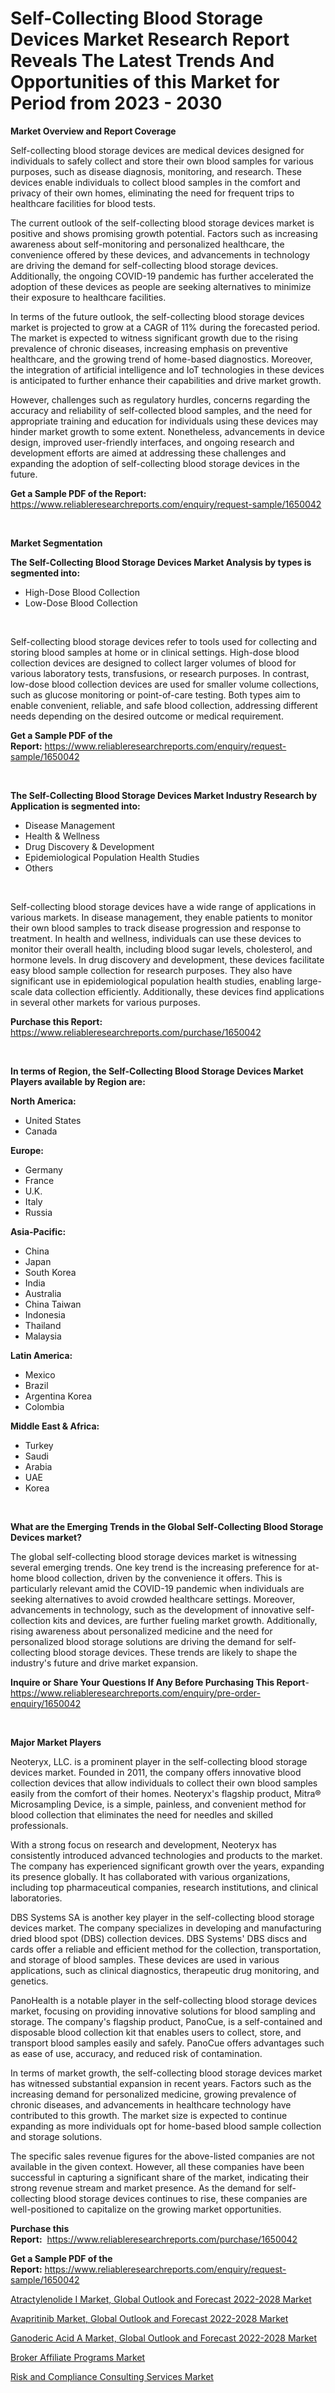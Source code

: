 <p><h1>Self-Collecting Blood Storage Devices Market Research Report Reveals The Latest Trends And Opportunities of this Market for Period from 2023 - 2030</h1></p><p><strong>Market Overview and Report Coverage</strong></p>
<p><p>Self-collecting blood storage devices are medical devices designed for individuals to safely collect and store their own blood samples for various purposes, such as disease diagnosis, monitoring, and research. These devices enable individuals to collect blood samples in the comfort and privacy of their own homes, eliminating the need for frequent trips to healthcare facilities for blood tests.</p><p>The current outlook of the self-collecting blood storage devices market is positive and shows promising growth potential. Factors such as increasing awareness about self-monitoring and personalized healthcare, the convenience offered by these devices, and advancements in technology are driving the demand for self-collecting blood storage devices. Additionally, the ongoing COVID-19 pandemic has further accelerated the adoption of these devices as people are seeking alternatives to minimize their exposure to healthcare facilities.</p><p>In terms of the future outlook, the self-collecting blood storage devices market is projected to grow at a CAGR of 11% during the forecasted period. The market is expected to witness significant growth due to the rising prevalence of chronic diseases, increasing emphasis on preventive healthcare, and the growing trend of home-based diagnostics. Moreover, the integration of artificial intelligence and IoT technologies in these devices is anticipated to further enhance their capabilities and drive market growth.</p><p>However, challenges such as regulatory hurdles, concerns regarding the accuracy and reliability of self-collected blood samples, and the need for appropriate training and education for individuals using these devices may hinder market growth to some extent. Nonetheless, advancements in device design, improved user-friendly interfaces, and ongoing research and development efforts are aimed at addressing these challenges and expanding the adoption of self-collecting blood storage devices in the future.</p></p>
<p><strong>Get a Sample PDF of the Report:</strong> <a href="https://www.reliableresearchreports.com/enquiry/request-sample/1650042">https://www.reliableresearchreports.com/enquiry/request-sample/1650042</a></p>
<p>&nbsp;</p>
<p><strong>Market Segmentation</strong></p>
<p><strong>The Self-Collecting Blood Storage Devices Market Analysis by types is segmented into:</strong></p>
<p><ul><li>High-Dose Blood Collection</li><li>Low-Dose Blood Collection</li></ul></p>
<p>&nbsp;</p>
<p><p>Self-collecting blood storage devices refer to tools used for collecting and storing blood samples at home or in clinical settings. High-dose blood collection devices are designed to collect larger volumes of blood for various laboratory tests, transfusions, or research purposes. In contrast, low-dose blood collection devices are used for smaller volume collections, such as glucose monitoring or point-of-care testing. Both types aim to enable convenient, reliable, and safe blood collection, addressing different needs depending on the desired outcome or medical requirement.</p></p>
<p><strong>Get a Sample PDF of the Report:</strong>&nbsp;<a href="https://www.reliableresearchreports.com/enquiry/request-sample/1650042">https://www.reliableresearchreports.com/enquiry/request-sample/1650042</a></p>
<p>&nbsp;</p>
<p><strong>The Self-Collecting Blood Storage Devices Market Industry Research by Application is segmented into:</strong></p>
<p><ul><li>Disease Management</li><li>Health & Wellness</li><li>Drug Discovery & Development</li><li>Epidemiological Population Health Studies</li><li>Others</li></ul></p>
<p>&nbsp;</p>
<p><p>Self-collecting blood storage devices have a wide range of applications in various markets. In disease management, they enable patients to monitor their own blood samples to track disease progression and response to treatment. In health and wellness, individuals can use these devices to monitor their overall health, including blood sugar levels, cholesterol, and hormone levels. In drug discovery and development, these devices facilitate easy blood sample collection for research purposes. They also have significant use in epidemiological population health studies, enabling large-scale data collection efficiently. Additionally, these devices find applications in several other markets for various purposes.</p></p>
<p><strong>Purchase this Report:</strong>&nbsp; <a href="https://www.reliableresearchreports.com/purchase/1650042">https://www.reliableresearchreports.com/purchase/1650042</a></p>
<p>&nbsp;</p>
<p><strong>In terms of Region, the Self-Collecting Blood Storage Devices Market Players available by Region are:</strong></p>
<p>
    <p> <strong> North America: </strong>
        <ul>
            <li>United States</li>
            <li>Canada</li>
        </ul>
        </p> 
    <p> <strong> Europe: </strong>
        <ul>
            <li>Germany</li>
            <li>France</li>
            <li>U.K.</li>
            <li>Italy</li>
            <li>Russia</li>
        </ul>
        </p> 
    <p> <strong> Asia-Pacific: </strong>
        <ul>
            <li>China</li>
            <li>Japan</li>
            <li>South Korea</li>
            <li>India</li>
            <li>Australia</li>
            <li>China Taiwan</li>
            <li>Indonesia</li>
            <li>Thailand</li>
            <li>Malaysia</li>
        </ul>
        </p> 
    <p> <strong> Latin America: </strong>
        <ul>
            <li>Mexico</li>
            <li>Brazil</li>
            <li>Argentina Korea</li>
            <li>Colombia</li>
        </ul>
        </p> 
    <p> <strong> Middle East & Africa: </strong>
        <ul>
            <li>Turkey</li>
            <li>Saudi</li>
            <li>Arabia</li>
            <li>UAE</li>
            <li>Korea</li>
        </ul>
    </p>
    </p>
<p>&nbsp;</p>
<p><strong>What are the Emerging Trends in the Global Self-Collecting Blood Storage Devices market?</strong></p>
<p><p>The global self-collecting blood storage devices market is witnessing several emerging trends. One key trend is the increasing preference for at-home blood collection, driven by the convenience it offers. This is particularly relevant amid the COVID-19 pandemic when individuals are seeking alternatives to avoid crowded healthcare settings. Moreover, advancements in technology, such as the development of innovative self-collection kits and devices, are further fueling market growth. Additionally, rising awareness about personalized medicine and the need for personalized blood storage solutions are driving the demand for self-collecting blood storage devices. These trends are likely to shape the industry's future and drive market expansion.</p></p>
<p><strong>Inquire or Share Your Questions If Any Before Purchasing This Report</strong>- <a href="https://www.reliableresearchreports.com/enquiry/pre-order-enquiry/1650042">https://www.reliableresearchreports.com/enquiry/pre-order-enquiry/1650042</a></p>
<p>&nbsp;</p>
<p><strong>Major Market Players</strong></p>
<p><p>Neoteryx, LLC. is a prominent player in the self-collecting blood storage devices market. Founded in 2011, the company offers innovative blood collection devices that allow individuals to collect their own blood samples easily from the comfort of their homes. Neoteryx's flagship product, Mitra® Microsampling Device, is a simple, painless, and convenient method for blood collection that eliminates the need for needles and skilled professionals.</p><p>With a strong focus on research and development, Neoteryx has consistently introduced advanced technologies and products to the market. The company has experienced significant growth over the years, expanding its presence globally. It has collaborated with various organizations, including top pharmaceutical companies, research institutions, and clinical laboratories.</p><p>DBS Systems SA is another key player in the self-collecting blood storage devices market. The company specializes in developing and manufacturing dried blood spot (DBS) collection devices. DBS Systems' DBS discs and cards offer a reliable and efficient method for the collection, transportation, and storage of blood samples. These devices are used in various applications, such as clinical diagnostics, therapeutic drug monitoring, and genetics.</p><p>PanoHealth is a notable player in the self-collecting blood storage devices market, focusing on providing innovative solutions for blood sampling and storage. The company's flagship product, PanoCue, is a self-contained and disposable blood collection kit that enables users to collect, store, and transport blood samples easily and safely. PanoCue offers advantages such as ease of use, accuracy, and reduced risk of contamination.</p><p>In terms of market growth, the self-collecting blood storage devices market has witnessed substantial expansion in recent years. Factors such as the increasing demand for personalized medicine, growing prevalence of chronic diseases, and advancements in healthcare technology have contributed to this growth. The market size is expected to continue expanding as more individuals opt for home-based blood sample collection and storage solutions.</p><p>The specific sales revenue figures for the above-listed companies are not available in the given context. However, all these companies have been successful in capturing a significant share of the market, indicating their strong revenue stream and market presence. As the demand for self-collecting blood storage devices continues to rise, these companies are well-positioned to capitalize on the growing market opportunities.</p></p>
<p><strong>Purchase this Report:</strong>&nbsp;&nbsp;<a href="https://www.reliableresearchreports.com/purchase/1650042">https://www.reliableresearchreports.com/purchase/1650042</a></p>
<p></p>
<p><strong>Get a Sample PDF of the Report:</strong>&nbsp;<a href="https://www.reliableresearchreports.com/enquiry/request-sample/1650042">https://www.reliableresearchreports.com/enquiry/request-sample/1650042</a></p>
<p><p><a href="https://www.linkedin.com/pulse/atractylenolide-i-market-global-outlook-forecast-2022-2028/">Atractylenolide I Market, Global Outlook and Forecast 2022-2028 Market</a></p><p><a href="https://www.linkedin.com/pulse/avapritinib-market-global-outlook-forecast-2022-2028-share/">Avapritinib Market, Global Outlook and Forecast 2022-2028 Market</a></p><p><a href="https://www.linkedin.com/pulse/ganoderic-acid-market-global-outlook-forecast-2022-2028/">Ganoderic Acid A Market, Global Outlook and Forecast 2022-2028 Market</a></p><p><a href="https://medium.com/@lindabrewer15/broker-affiliate-programs-market-current-market-share-cagr-growth-projection-and-forecast-till-3f12ab6a29fe">Broker Affiliate Programs Market</a></p><p><a href="https://medium.com/@margaretlee84/risk-and-compliance-consulting-services-market-opportunities-and-strategies-forecast-for-period-ae672b2633b1">Risk and Compliance Consulting Services Market</a></p></p>